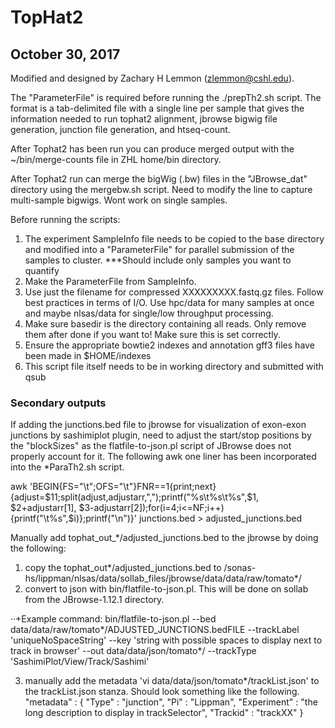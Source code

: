 # TopHat2
## October 30, 2017
Modified and designed by Zachary H Lemmon (<zlemmon@cshl.edu>). 

The "ParameterFile" is required before running the ./prepTh2.sh script. The format is a tab-delimited file with a single line per sample that gives the information needed to run tophat2 alignment, jbrowse bigwig file generation, junction file generation, and htseq-count.

After Tophat2 has been run you can produce merged output with the ~/bin/merge-counts file in ZHL home/bin directory.

After Tophat2 run can merge the bigWig (.bw) files in the "JBrowse_dat" directory using the mergebw.sh script. Need to modify the line to capture multi-sample bigwigs. Wont work on single samples.

Before running the scripts:
1) The experiment SampleInfo file needs to be copied to the base directory and modified into a "ParameterFile" for parallel submission of the samples to cluster. ***Should include only samples you want to quantify
2) Make the ParameterFile from SampleInfo.
3) Use just the filename for compressed XXXXXXXXX.fastq.gz files. Follow best practices in terms of I/O. Use hpc/data for many samples at once and maybe nlsas/data for single/low throughput processing.
4) Make sure basedir is the directory containing all reads. Only remove them after done if you want to! Make sure this is set correctly.
5) Ensure the appropriate bowtie2 indexes and annotation gff3 files have been made in $HOME/indexes
6) This script file itself needs to be in working directory and submitted with qsub 

### Secondary outputs
If adding the junctions.bed file to jbrowse for visualization of exon-exon junctions by sashimiplot plugin, need to adjust the start/stop positions by the "blockSizes" as the flatfile-to-json.pl script of JBrowse does not properly account for it. The following awk one liner has been incorporated into the *ParaTh2.sh script.

awk 'BEGIN{FS="\t";OFS="\t"}FNR==1{print;next}{adjust=$11;split(adjust,adjustarr,",");printf("%s\t%s\t%s",$1, $2+adjustarr[1], $3-adjustarr[2]);for(i=4;i<=NF;i++){printf("\t%s",$i)};printf("\n")}' junctions.bed > adjusted_junctions.bed

Manually add tophat_out_\*/adjusted_junctions.bed to the jbrowse by doing the following:
1. copy the tophat_out\*/adjusted_junctions.bed to /sonas-hs/lippman/nlsas/data/sollab_files/jbrowse/data/data/raw/tomato\*/
2. convert to json with bin/flatfile-to-json.pl. This will be done on sollab from the JBrowse-1.12.1 directory.

··+Example command: bin/flatfile-to-json.pl --bed data/data/raw/tomato*/ADJUSTED_JUNCTIONS.bedFILE --trackLabel 'uniqueNoSpaceString' --key 'string with possible spaces to display next to track in browser' --out data/data/json/tomato\*/ --trackType 'SashimiPlot/View/Track/Sashimi'

3. manually add the metadata 'vi data/data/json/tomato*/trackList.json' to the trackList.json stanza. Should look something like the following.
       "metadata" : {
         "Type" : "junction",
         "Pi" : "Lippman",
         "Experiment" : "the long description to display in trackSelector",
         "Trackid" : "trackXX"
       }

